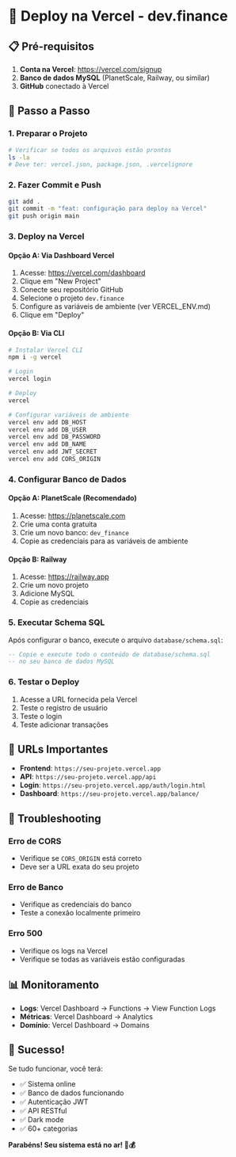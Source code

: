 # 🚀 Deploy na Vercel - dev.finance

## 📋 Pré-requisitos

1. **Conta na Vercel**: https://vercel.com/signup
2. **Banco de dados MySQL** (PlanetScale, Railway, ou similar)
3. **GitHub** conectado à Vercel

## 🔧 Passo a Passo

### 1. Preparar o Projeto

```bash
# Verificar se todos os arquivos estão prontos
ls -la
# Deve ter: vercel.json, package.json, .vercelignore
```

### 2. Fazer Commit e Push

```bash
git add .
git commit -m "feat: configuração para deploy na Vercel"
git push origin main
```

### 3. Deploy na Vercel

#### Opção A: Via Dashboard Vercel

1. Acesse: https://vercel.com/dashboard
2. Clique em "New Project"
3. Conecte seu repositório GitHub
4. Selecione o projeto `dev.finance`
5. Configure as variáveis de ambiente (ver VERCEL_ENV.md)
6. Clique em "Deploy"

#### Opção B: Via CLI

```bash
# Instalar Vercel CLI
npm i -g vercel

# Login
vercel login

# Deploy
vercel

# Configurar variáveis de ambiente
vercel env add DB_HOST
vercel env add DB_USER
vercel env add DB_PASSWORD
vercel env add DB_NAME
vercel env add JWT_SECRET
vercel env add CORS_ORIGIN
```

### 4. Configurar Banco de Dados

#### Opção A: PlanetScale (Recomendado)

1. Acesse: https://planetscale.com
2. Crie uma conta gratuita
3. Crie um novo banco: `dev_finance`
4. Copie as credenciais para as variáveis de ambiente

#### Opção B: Railway

1. Acesse: https://railway.app
2. Crie um novo projeto
3. Adicione MySQL
4. Copie as credenciais

### 5. Executar Schema SQL

Após configurar o banco, execute o arquivo `database/schema.sql`:

```sql
-- Copie e execute todo o conteúdo de database/schema.sql
-- no seu banco de dados MySQL
```

### 6. Testar o Deploy

1. Acesse a URL fornecida pela Vercel
2. Teste o registro de usuário
3. Teste o login
4. Teste adicionar transações

## 🔗 URLs Importantes

- **Frontend**: `https://seu-projeto.vercel.app`
- **API**: `https://seu-projeto.vercel.app/api`
- **Login**: `https://seu-projeto.vercel.app/auth/login.html`
- **Dashboard**: `https://seu-projeto.vercel.app/balance/`

## 🐛 Troubleshooting

### Erro de CORS

- Verifique se `CORS_ORIGIN` está correto
- Deve ser a URL exata do seu projeto

### Erro de Banco

- Verifique as credenciais do banco
- Teste a conexão localmente primeiro

### Erro 500

- Verifique os logs na Vercel
- Verifique se todas as variáveis estão configuradas

## 📊 Monitoramento

- **Logs**: Vercel Dashboard → Functions → View Function Logs
- **Métricas**: Vercel Dashboard → Analytics
- **Domínio**: Vercel Dashboard → Domains

## 🎉 Sucesso!

Se tudo funcionar, você terá:

- ✅ Sistema online
- ✅ Banco de dados funcionando
- ✅ Autenticação JWT
- ✅ API RESTful
- ✅ Dark mode
- ✅ 60+ categorias

**Parabéns! Seu sistema está no ar! 🚀💰**
